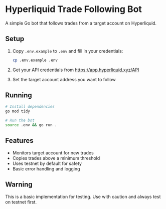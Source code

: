 # Hyperliquid Trade Following Bot

A simple Go bot that follows trades from a target account on Hyperliquid.

## Setup

1. Copy `.env.example` to `.env` and fill in your credentials:
   ```bash
   cp .env.example .env
   ```

2. Get your API credentials from https://app.hyperliquid.xyz/API

3. Set the target account address you want to follow

## Running

```bash
# Install dependencies
go mod tidy

# Run the bot
source .env && go run .
```

## Features

- Monitors target account for new trades
- Copies trades above a minimum threshold
- Uses testnet by default for safety
- Basic error handling and logging

## Warning

This is a basic implementation for testing. Use with caution and always test on testnet first.
